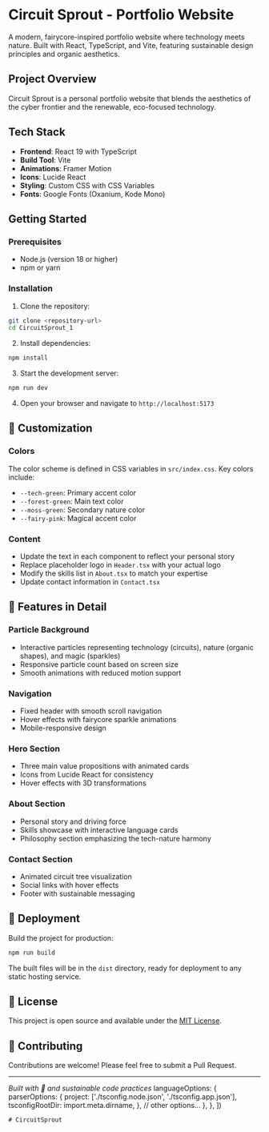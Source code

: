 # Circuit Sprout - Portfolio Website

A modern, fairycore-inspired portfolio website where technology meets nature. Built with React, TypeScript, and Vite, featuring sustainable design principles and organic aesthetics.

## Project Overview

Circuit Sprout is a personal portfolio website that blends the aesthetics of the cyber frontier and the renewable, eco-focused technology. 

## Tech Stack

- **Frontend**: React 19 with TypeScript
- **Build Tool**: Vite
- **Animations**: Framer Motion
- **Icons**: Lucide React
- **Styling**: Custom CSS with CSS Variables
- **Fonts**: Google Fonts (Oxanium, Kode Mono)

## Getting Started

### Prerequisites
- Node.js (version 18 or higher)
- npm or yarn

### Installation

1. Clone the repository:
```bash
git clone <repository-url>
cd CircuitSprout_1
```

2. Install dependencies:
```bash
npm install
```

3. Start the development server:
```bash
npm run dev
```

4. Open your browser and navigate to `http://localhost:5173`


## 🌿 Customization

### Colors
The color scheme is defined in CSS variables in `src/index.css`. Key colors include:
- `--tech-green`: Primary accent color
- `--forest-green`: Main text color
- `--moss-green`: Secondary nature color
- `--fairy-pink`: Magical accent color

### Content
- Update the text in each component to reflect your personal story
- Replace placeholder logo in `Header.tsx` with your actual logo
- Modify the skills list in `About.tsx` to match your expertise
- Update contact information in `Contact.tsx`

## 📱 Features in Detail

### Particle Background
- Interactive particles representing technology (circuits), nature (organic shapes), and magic (sparkles)
- Responsive particle count based on screen size
- Smooth animations with reduced motion support

### Navigation
- Fixed header with smooth scroll navigation
- Hover effects with fairycore sparkle animations
- Mobile-responsive design

### Hero Section
- Three main value propositions with animated cards
- Icons from Lucide React for consistency
- Hover effects with 3D transformations

### About Section
- Personal story and driving force
- Skills showcase with interactive language cards
- Philosophy section emphasizing the tech-nature harmony

### Contact Section
- Animated circuit tree visualization
- Social links with hover effects
- Footer with sustainable messaging

## 🚀 Deployment

Build the project for production:
```bash
npm run build
```

The built files will be in the `dist` directory, ready for deployment to any static hosting service.

## 📄 License

This project is open source and available under the [MIT License](LICENSE).

## 🌱 Contributing

Contributions are welcome! Please feel free to submit a Pull Request.

---

*Built with 💚 and sustainable code practices*
    languageOptions: {
      parserOptions: {
        project: ['./tsconfig.node.json', './tsconfig.app.json'],
        tsconfigRootDir: import.meta.dirname,
      },
      // other options...
    },
  },
])
```
# CircuitSprout
